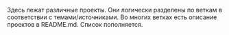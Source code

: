Здесь лежат различные проекты. Они логически разделены по веткам в соответствии с темами/источниками. Во многих ветках есть описание проектов в README.md. Список пополняется.
